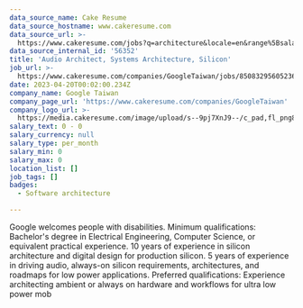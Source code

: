 ```yaml
---
data_source_name: Cake Resume
data_source_hostname: www.cakeresume.com
data_source_url: >-
  https://www.cakeresume.com/jobs?q=architecture&locale=en&range%5Bsalary_range%5D%5Bmin%5D=1000000&page=4
data_source_internal_id: '56352'
title: 'Audio Architect, Systems Architecture, Silicon'
job_url: >-
  https://www.cakeresume.com/companies/GoogleTaiwan/jobs/85083295605236422-audio-architect-systems-architecture-silicon
date: 2023-04-20T00:02:00.234Z
company_name: Google Taiwan
company_page_url: 'https://www.cakeresume.com/companies/GoogleTaiwan'
company_logo_url: >-
  https://media.cakeresume.com/image/upload/s--9pj7XnJ9--/c_pad,fl_png8,h_200,w_200/v1568707905/symvi9tbcfy1zxem1zul.png
salary_text: 0 - 0
salary_currency: null
salary_type: per_month
salary_min: 0
salary_max: 0
location_list: []
job_tags: []
badges:
  - Software architecture

---
```


Google welcomes people with disabilities. Minimum qualifications: Bachelor's degree in Electrical Engineering, Computer Science, or equivalent practical experience. 10 years of experience in silicon architecture and digital design for production silicon. 5 years of experience in driving audio, always-on silicon requirements, architectures, and roadmaps for low power applications. Preferred qualifications: Experience architecting ambient or always on hardware and workflows for ultra low power mob